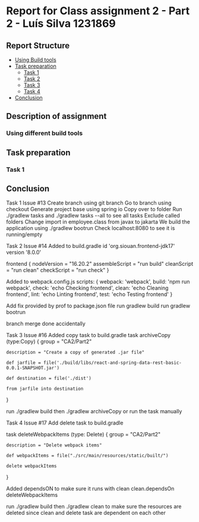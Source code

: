 # Report for Class assignment 2 - Part 2 - Luís Silva 1231869

## Report Structure
- [Using Build tools](#using-different-build-tools)
- [Task preparation](#task-preparation)
    - [Task 1](#task-1)
    - [Task 2](#task-2)
    - [Task 3](#task-3)
    - [Task 4](#task-4)
- [Conclusion](#conclusions) 

## Description of assignment

### Using different build tools

## Task preparation

### Task 1

## Conclusion



Task 1
Issue #13
Create branch using git branch
Go to branch using checkout
Generate project base using spring io
Copy over to folder
Run ./gradlew tasks and ./gradlew tasks --all to see all tasks
Exclude called folders
Change import in employee.class from javax to jakarta
We build the application using ./gradlew bootrun
Check localhost:8080 to see it is running/empty


Task 2
Issue #14
Added to build.gradle
id 'org.siouan.frontend-jdk17' version '8.0.0'

frontend {
nodeVersion = "16.20.2"
assembleScript = "run build"
cleanScript = "run clean"
checkScript = "run check"
}


Added to webpack.config.js
scripts: {
webpack: 'webpack',
build: 'npm run webpack',
check: 'echo Checking frontend',
clean: 'echo Cleaning frontend',
lint: 'echo Linting frontend',
test: 'echo Testing frontend'
}

Add fix provided by prof to package.json file
run gradlew build
run gradlew bootrun

branch merge done accidentally

Task 3
Issue #16
Added copy task to build.gradle
task archiveCopy (type:Copy) {
group = "CA2/Part2"

	description = "Create a copy of generated .jar file"

	def jarfile = file('./build/libs/react-and-spring-data-rest-basic-0.0.1-SNAPSHOT.jar')

	def destination = file('./dist')

	from jarfile into destination
}

run ./gradlew build then ./gradlew archiveCopy or run the task manually

Task 4
Issue #17
Add delete task to build.gradle

task deleteWebpackItems (type: Delete) {
group = "CA2/Part2"

	description = "Delete webpack items"

	def webpackItems = file("./src/main/resources/static/built/")

	delete webpackItems
}


Added dependsON to make sure it runs with clean
clean.dependsOn deleteWebpackItems

run ./gradlew build then ./gradlew clean to make sure the resources are deleted since clean and delete task are dependent on each other

